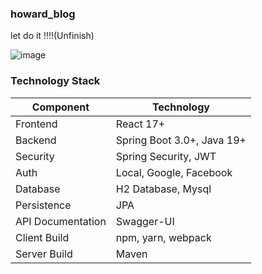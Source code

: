 ### howard_blog

let do it !!!!(Unfinish)


![image](https://user-images.githubusercontent.com/114131391/230068858-9ad6e951-a68e-4b2f-a838-767053a9a8a7.png)


### Technology Stack
| Component         | Technology                 |
|-------------------|----------------------------|
| Frontend          | React 17+                  |
| Backend           | Spring Boot 3.0+, Java 19+ |
| Security          | Spring Security, JWT       |
| Auth              | Local, Google, Facebook    |
| Database          | H2 Database, Mysql         |
| Persistence       | JPA                        |
| API Documentation | Swagger-UI                 |
| Client Build      | npm, yarn, webpack         |
| Server Build      | Maven                      |
